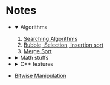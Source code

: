 # Notes

- <details open> <summary>Algorithms </summary>

  1. [Searching Algorithms](Algorithms/SearchingAlgorithms.md)
  2. [Bubble, Selection, Insertion sort](Algorithms/ElementarySorts.md)
  3. [Merge Sort](Algorithms/MergeSort.md)

  </details>

- <details> <summary> Math stuffs </summary>

  1. [Big $`O`$ notation](Maths/BigO.md)

   </details>

- <details> <summary> C++ features </summary>

  1. [Set and Unordered Set]()
  2. [Lambda Expression](Cpp/Lambdas.md)

  </details>

- [Bitwise Manipulation](BitwiseManipulation/Bitwise.md)
